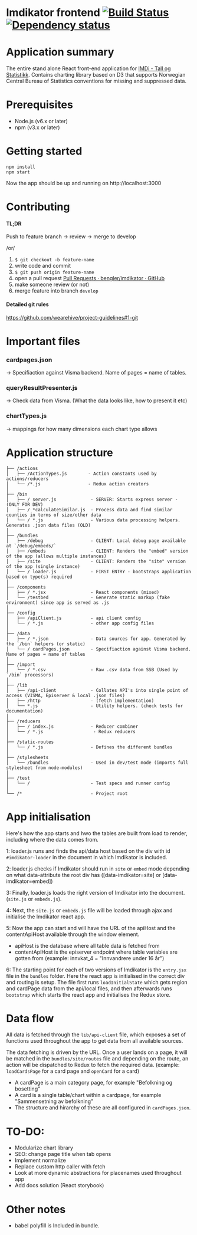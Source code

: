 Imdikator frontend [![Build Status](https://travis-ci.org/bengler/imdikator.svg?branch=master)](https://travis-ci.org/bengler/imdikator)[![Dependency status](https://david-dm.org/bengler/imdikator.svg)](https://david-dm.org/bengler/imdikator)
==================

# Application summary

The entire stand alone React front-end application for [IMDi - Tall og Statistikk](http://www.imdi.no/tall-og-statistikk/). Contains charting library based on D3 that supports Norwegian Central Bureau of Statistics conventions for missing and suppressed data.

# Prerequisites

- Node.js (v6.x or later)
- npm (v3.x or later)

# Getting started

    npm install
    npm start

Now the app should be up and running on http://localhost:3000

# Contributing
#### TL;DR
Push to feature branch -> review -> merge to develop

/or/

1. `$ git checkout -b feature-name`
2. write code and commit
3. `$ git push origin feature-name`
4. open a pull request  [Pull Requests · bengler/imdikator · GitHub](https://github.com/bengler/imdikator/pulls)
5. make someone review (or not)
6. merge feature into branch `develop`

#### Detailed git rules
https://github.com/wearehive/project-guidelines#1-git

# Important files

### cardpages.json
 -> Specifiaction against Visma backend. Name of pages = name of tables.

### queryResultPresenter.js
 -> Check data from Visma. (What the data looks like, how to present it etc)

### chartTypes.js
 -> mappings for how many dimensions each chart type allows

# Application structure

    ├── /actions
    │   ├── /ActionTypes.js        - Action constants used by actions/reducers
    │   └── /*.js                  - Redux action creators
    │
    ├── /bin
    │   ├── / server.js             - SERVER: Starts express server - (ONLY FOR DEV)
    │   ├── / *calculateSimilar.js  - Process data and find similar counties in terms of size/other data
    │   └── / *.js                  - Various data processing helpers. Generates .json data files (OLD)
    │
    ├── /bundles
    │   ├── /debug                  - CLIENT: Local debug page available at `/debug/embeds/`
    │   ├── /embeds                 - CLIENT: Renders the "embed" version of the app (allows multiple instances)
    │   ├── /site                   - CLIENT: Renders the "site" version of the app (single instance)
    │   └── / loader.js             - FIRST ENTRY - bootstraps application based on type(s) required
    │
    ├── /components
    │   ├── / *.jsx                 - React components (mixed)
    │   └── /testbed                - Generate static markup (fake environment) since app is served as .js
    │
    ├── /config
    │   ├── /apiClient.js           - api client config
    │   └── / *.js                  - other app config files
    │
    ├── /data
    │   ├── / *.json                - Data sources for app. Generated by the `/bin` helpers (or static)
    │   └── / cardPages.json        - Specifiaction against Visma backend. Name of pages = name of tables
    │
    ├── /import
    │   └── / *.csv                 - Raw .csv data from SSB (Used by `/bin` processors)
    │
    ├── /lib
    │   ├── /api-client             - Collates API's into single point of access (VISMA, Episerver & local .json files)
    │   ├── /http                   - (fetch implementation)
    │   └── *.js                    - Utility helpers. (check tests for documentation)
    │
    ├── /reducers
    │   ├── / index.js              - Reducer combiner
    │   └── / *.js                   - Redux reducers
    │
    ├── /static-routes
    │   └── / *.js                  - Defines the different bundles
    │
    ├── /stylesheets
    │   └── /bundles                - Used in dev/test mode (imports full stylesheet from node-modules)
    │
    ├── /test
    │   └── /                       - Test specs and runner config
    │
    └── /*                          - Project root



# App initialisation

Here's how the app starts and hwo the tables are built from load to render, including where the data comes from.

1: loader.js runs and finds the api/data host based on the div with id `#imdikator-loader` in the document in which Imdikator is included.

2: loader.js checks if Imdikator should run in `site` or `embed` mode depending on what data-attribute the root div has ([data-imdikator=site] or [data-imdikator=embed])

3: Finally, loader.js loads the right version of Imdikator into the document. (`site.js` or `embeds.js`).

4: Next, the `site.js` or `embeds.js` file will be loaded through ajax and initialise the Imdikator react app.

5: Now the app can start and will have the URL of the apiHost and the contentApiHost available through the window element.

- apiHost is the database where all table data is fetched from
- contentApiHost is the episerver endpoint where table variables are gotten from (example: innvkat_4 = "Innvandrere under 16 år")

6: The starting point for each of two versions of Imdikator is the `entry.jsx` file in the `bundles` folder. Here the react app is initialised in the correct div and routing is setup. The file first runs `loadInitialState` which gets region and cardPage data from the api/local files, and then afterwards runs `bootstrap` which starts the react app and initialises the Redux store.

# Data flow

All data is fetched through the `lib/api-client` file, which exposes a set of functions used throughout the app to get data from all available sources.

The data fetching is driven by the URL. Once a user lands on a page, it will be matched in the `bundles/site/routes` file and depending on the route, an action will be dispatched to Redux to fetch the required data. (example: `loadCardsPage` for a card page and `openCard` for a card)

- A cardPage is a main category page, for example "Befolkning og bosetting"
- A card is a single table/chart within a cardpage, for example "Sammensetning av befolkning"
- The structure and hirarchy of these are all configured in `cardPages.json`.





# TO-DO:

- Modularize chart library
- SEO: change page title when tab opens
- Implement normalize
- Replace custom http caller with fetch
- Look at more dynamic abstractions for placenames used throughout app
- Add docs solution (React storybook)


# Other notes

- babel polyfill is Included in bundle.
